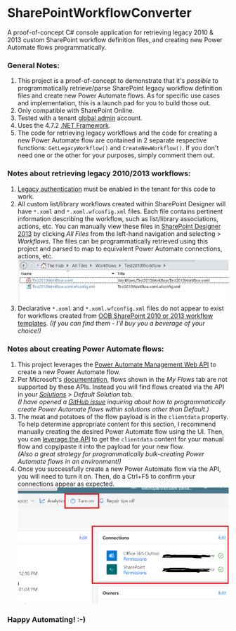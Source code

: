 # SharePointWorkflowConverter
A proof-of-concept C# console application for retrieving legacy 2010 & 2013 custom SharePoint workflow definition files, and creating new Power Automate flows programmatically.

### General Notes:
1. This project is a proof-of-concept to demonstrate that it's *possible* to programmatically retrieve/parse SharePoint legacy workflow definition files and create new Power Automate flows.  As for specific use cases and implementation, this is a launch pad for you to build those out.   
1. Only compatible with SharePoint Online.
2. Tested with a tenant [global admin](https://docs.microsoft.com/en-us/microsoft-365/admin/add-users/about-admin-roles?view=o365-worldwide#commonly-used-microsoft-365-admin-center-roles) account.
3. Uses the 4.7.2 [.NET Framework](https://docs.microsoft.com/en-us/dotnet/standard/choosing-core-framework-server).  
4. The code for retrieving legacy workflows and the code for creating a new Power Automate flow are contained in 2 separate respective functions: `GetLegacyWorkflow()` and `CreateNewWorkflow()`.  If you don't need one or the other for your purposes, simply comment them out.
### Notes about retrieving legacy 2010/2013 workflows:
1. [Legacy authentication](https://techcommunity.microsoft.com/t5/microsoft-sharepoint-blog/sharepoint-online-authentication-in-powershell-for-csom-when/ba-p/510114) must be enabled in the tenant for this code to work.   
2. All custom list/library workflows created within SharePoint Designer will have `*.xoml` and `*.xoml.wfconfig.xml` files.  Each file contains pertinent information describing the workflow, such as list/library associations, actions, etc.  You can manually view these files in [SharePoint Designer 2013](https://www.microsoft.com/en-us/download/details.aspx?id=35491) by clicking *All Files* from the left-hand navigation and selecting > *Workflows*.  The files can be programmatically retrieved using this project and parsed to map to equivalent Power Automate connections, actions, etc.
![SharePoint Designer Screenshot](/SS.png?raw=true)
3. Declarative `*.xoml` and `*.xoml.wfconfig.xml` files do not appear to exist for workflows created from [OOB SharePoint 2010 or 2013 workflow templates](https://support.microsoft.com/en-us/office/overview-of-workflows-included-with-sharepoint-d74fcceb-3a64-40fb-9904-cc33ca49da56).  *(If you can find them - I'll buy you a beverage of your choice!)*
### Notes about creating Power Automate flows:
1. This project leverages the [Power Automate Management Web API](https://docs.microsoft.com/en-us/power-automate/web-api) to create a new Power Automate flow.  
2. Per Microsoft's [documentation](https://docs.microsoft.com/en-us/power-automate/web-api), flows shown in the *My Flows* tab are not supported by these APIs.  Instead you will find flows created via the API in your *[Solutions](https://flow.microsoft.com/en-us/blog/solutions-in-microsoft-flow/) > Default Solution* tab.  
*(I have opened a [GitHub issue](https://github.com/MicrosoftDocs/power-automate-docs/issues/323) inquiring about how to programmatically create Power Automate flows within solutions other than Default.)* 
3. The meat and potatoes of the flow payload is in the `clientdata` property.  To help determine appropriate content for this section, I recommend manually creating the desired Power Automate flow using the UI.  Then, you can [leverage the API](https://docs.microsoft.com/en-us/power-automate/web-api#list-flows) to get the `clientdata` content for your manual flow and copy/paste it into the payload for your new flow.  
*(Also a great strategy for programmatically bulk-creating Power Automate flows in an environment!)*
4.  Once you successfully create a new Power Automate flow via the API, you will need to turn it on.  Then, do a Ctrl+F5 to confirm your connections appear as expected.   
![Power Automate Screenshot](/SS1.png?raw=true)

### Happy Automating! :-)
